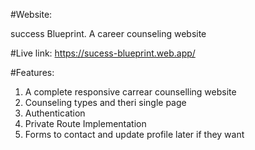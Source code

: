 #Website:

success Blueprint. A career counseling website

#Live link:
https://sucess-blueprint.web.app/

#Features:

1. A complete responsive carrear counselling website
2. Counseling types and theri single page
3. Authentication
4. Private Route Implementation
5. Forms to contact and update profile later if they want
